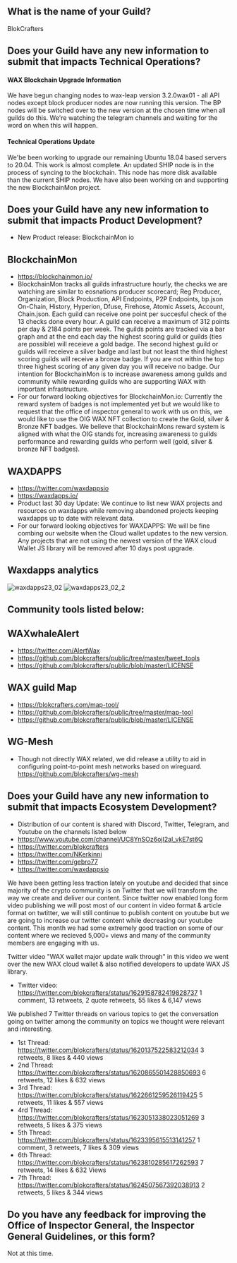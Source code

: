 ## What is the name of your Guild?

BlokCrafters

## Does your Guild have any new information to submit that impacts Technical Operations?

#### WAX Blockchain Upgrade Information
We have begun changing nodes to wax-leap version 3.2.0wax01 - all API nodes except block producer nodes are now running this version.
The BP nodes will be switched over to the new version at the chosen time when all guilds do this.  We're watching the telegram channels
and waiting for the word on when this will happen.

#### Technical Operations Update
We'be been working to upgrade our remaining Ubuntu 18.04 based servers to 20.04.  This work is almost complete.
An updated SHIP node is in the process of syncing to the blockchain.  This node has more disk available than the current
SHIP nodes.
We have also been working on and supporting the new BlockchainMon project.

## Does your Guild have any new information to submit that impacts Product Development?
+ New Product release: BlockchainMon io
## BlockchainMon
- https://blockchainmon.io/
- BlockchainMon tracks all guilds infrastructure hourly, the checks we are watching are similar to eosnations producer scorecard; Reg Producer, Organization, Block Production, API Endpoints, P2P Endpoints, bp.json On-Chain, History, Hyperion, Dfuse, Firehose, Atomic Assets, Account, Chain.json. Each guild can receive one point per succesful check of the 13 checks done every hour. A guild can receive a maximum of 312 points per day & 2184 points per week. The guilds points are tracked via a bar graph and at the end each day the highest scoring guild or guilds (ties are possible) will receieve a gold badge. The second highest guild or guilds will receieve a silver badge and last but not least the third highest scoring guilds will receive a bronze badge. If you are not within the top three highest scoring of any given day you will receive no badge. Our intention for BlockchainMon is to increase awareness among guilds and community while rewarding guilds who are supporting WAX with important infrastructure.
- For our forward looking objectives for BlockchainMon.io: Currently the reward system of badges is not implemented yet but we would like to request that the office of inspector general to work with us on this, we would like to use the OIG WAX NFT collection to create the Gold, silver & Bronze NFT badges. We believe that BlockchainMons reward system is aligned with what the OIG stands for, increasing awareness to guilds performance and rewarding guilds who perform well (gold, silver & bronze NFT badges).

## WAXDAPPS
- https://twitter.com/waxdappsio
- https://waxdapps.io/
- Product last 30 day Update: We continue to list new WAX projects and resources on waxdapps while removing abandoned projects keeping waxdapps up to date with relevant data.
- For our forward looking objectives for WAXDAPPS: We will be fine combing our website when the Cloud wallet updates to the new version. Any projects that are not using the newest version of the WAX cloud Wallet JS library will be removed after 10 days post upgrade. 
## Waxdapps analytics  
![waxdapps23_02](https://user-images.githubusercontent.com/66744057/221960474-806b6fc1-2c53-4151-b243-8d8bee93a597.jpg)
![waxdapps23_02_2](https://user-images.githubusercontent.com/66744057/221960492-84f15399-c9a5-4976-966f-22cac7d5487c.jpg)
 

## Community tools listed below:
## WAXwhaleAlert
+ https://twitter.com/AlertWax 
+ https://github.com/blokcrafters/public/tree/master/tweet_tools
+ https://github.com/blokcrafters/public/blob/master/LICENSE

## WAX guild Map
+ https://blokcrafters.com/map-tool/
+ https://github.com/blokcrafters/public/tree/master/map-tool
+ https://github.com/blokcrafters/public/blob/master/LICENSE

## WG-Mesh
+ Though not directly WAX related, we did release a utility to aid in configuring point-to-point mesh networks based on wireguard.
https://github.com/blokcrafters/wg-mesh

## Does your Guild have any new information to submit that impacts Ecosystem Development?

+ Distribution of our content is shared with Discord, Twitter, Telegram, and Youtube on the channels listed below
+ https://www.youtube.com/channel/UC8YnSOz6ojI2al_vkE7st6Q
+ https://twitter.com/blokcrafters
+ https://twitter.com/NKerkinni
+ https://twitter.com/gebro77
+ https://twitter.com/waxdappsio

We have been getting less traction lately on youtube and decided that since majority of the crypto community is on Twitter that we will transform the way we create and deliver our content. Since twitter now enabled long form video publishing we will post most of our content in video format & article format on twtitter, we will still continue to publish content on youtube but we are going to increase our twitter content while decreasing our youtube content. This month we had some extremely good traction on some of our content where we recieved 5,000+ views and many of the community members are engaging with us.

Twitter video "WAX wallet major update walk through" in this video we went over the new WAX cloud wallet & also notified developers to update WAX JS library.
- Twitter video: https://twitter.com/blokcrafters/status/1629158782419828737 1 comment, 13 retweets, 2 quote retweets, 55 likes & 6,147 views

We published 7 Twitter threads on various topics to get the conversation going on twitter among the community on topics we thought were relevant and interesting.
- 1st Thread: https://twitter.com/blokcrafters/status/1620137522583212034 3 retweets, 8 likes & 440 views
- 2nd Thread: https://twitter.com/blokcrafters/status/1620865501428850693 6 retweets, 12 likes & 632 views
- 3rd Thread: https://twitter.com/blokcrafters/status/1622661259526119425 5 retweets, 11 likes & 557 views
- 4rd Thread: https://twitter.com/blokcrafters/status/1623051338023051269 3 retweets, 5 likes & 375 views
- 5th Thread: https://twitter.com/blokcrafters/status/1623395615513141257 1 comment, 3 retweets, 7 likes & 309 views
- 6th Thread: https://twitter.com/blokcrafters/status/1623810285617262593 7 retweets, 14 likes & 632 Views
- 7th Thread: https://twitter.com/blokcrafters/status/1624507567392038913 2 retweets, 5 likes & 344 views

## Do you have any feedback for improving the Office of Inspector General, the Inspector General Guidelines, or this form?

Not at this time.
